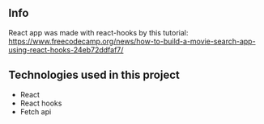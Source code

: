 ## Info

React app was made with react-hooks by this tutorial: https://www.freecodecamp.org/news/how-to-build-a-movie-search-app-using-react-hooks-24eb72ddfaf7/

## Technologies used in this project

* React
* React hooks
* Fetch api

